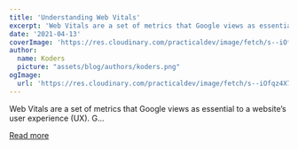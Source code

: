 ```yaml
---
title: 'Understanding Web Vitals'
excerpt: 'Web Vitals are a set of metrics that Google views as essential to a website’s user experience (UX). G...'
date: '2021-04-13'
coverImage: 'https://res.cloudinary.com/practicaldev/image/fetch/s--iOfqz4X7--/c_imagga_scale,f_auto,fl_progressive,h_420,q_auto,w_1000/https://dev-to-uploads.s3.amazonaws.com/uploads/articles/fxnwaividtsgu72hqtyb.png'
author:
  name: Koders
  picture: "assets/blog/authors/koders.png"
ogImage:
  url: 'https://res.cloudinary.com/practicaldev/image/fetch/s--iOfqz4X7--/c_imagga_scale,f_auto,fl_progressive,h_420,q_auto,w_1000/https://dev-to-uploads.s3.amazonaws.com/uploads/articles/fxnwaividtsgu72hqtyb.png'
---
```


Web Vitals are a set of metrics that Google views as essential to a website’s user experience (UX). G...

[Read more](https://dev.to/kaspera/understanding-web-vitals-2d6c)
